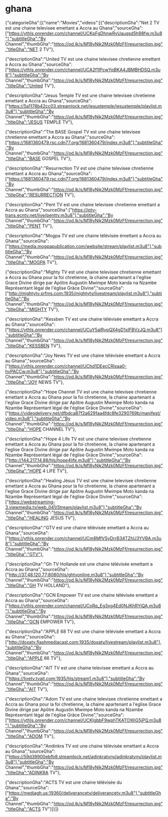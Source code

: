 # ghana
{"categorieGha":[{"name":"Movies","videos":[{"descriptionGha":"Net 2 TV est une chaine televisee emettant a Accra au Ghana","sourceGha":["https://ythls.onrender.com/channel/UCKpFgDhnwRvUauqsd5h98fw.m3u8"],"subtitleGha":"By Channel","thumbGha":"https://od.lk/s/M18yNjk2Mzk0MzFf/resurrection.jpg","titleGha":"NET 2 TV"},

{"descriptionGha":"United TV est une chaine televisee chretienne emettant a Accra au Ghana","sourceGha":["https://ythls.onrender.com/channel/UCA2f1lPcwYpBKA4JBMBHDSQ.m3u8"],"subtitleGha":"By Channel","thumbGha":"https://od.lk/s/M18yNjk2Mzk0MzFf/resurrection.jpg","titleGha":"United TV"},

{"descriptionGha":"Jesus Temple TV est une chaine televisee chretienne emettant a Accra au Ghana","sourceGha":["https://5a1178b42cc03.streamlock.net/jesustemple/jesustemple/playlist.m3u8"],"subtitleGha":"By Channel","thumbGha":"https://od.lk/s/M18yNjk2Mzk0MzFf/resurrection.jpg","titleGha":"JESUS TEMPLE TV"},

{"descriptionGha":"The BASE Gospel TV est une chaine televisee chretienne emettant a Accra au Ghana","sourceGha":["https://1681360479.rsc.cdn77.org/1681360479/index.m3u8"],"subtitleGha":"By Channel","thumbGha":"https://od.lk/s/M18yNjk2Mzk0MzFf/resurrection.jpg","titleGha":"BASE GOSPEL TV"},

{"descriptionGha":"Resurrection TV est une chaine televisee chretienne emettant a Accra au Ghana","sourceGha":["https://1681360479.rsc.cdn77.org/1681360479/index.m3u8"],"subtitleGha":"By Channel","thumbGha":"https://od.lk/s/M18yNjk2Mzk0MzFf/resurrection.jpg","titleGha":"RESURRECTION TV"},

{"descriptionGha":"Pent TV est une chaine televisee chretienne emettant a Accra au Ghana","sourceGha":["https://iptv-trans.ecntv.net/live/penttv.m3u8"],"subtitleGha":"By Channel","thumbGha":"https://od.lk/s/M18yNjk2Mzk0MzFf/resurrection.jpg","titleGha":"PENT TV"},

{"descriptionGha":"Mogpa TV est une chaine télévisée émettant a Accra au Ghana","sourceGha":["https://media.mogpapublication.com/website/stream/playlist.m3u8"],"subtitleGha":"By Channel","thumbGha":"https://od.lk/s/M18yNjk2Mzk0MzFf/resurrection.jpg","titleGha":"MOGPA TV"},

{"descriptionGha":"Mighty TV est une chaine televisee chretienne emettant a Accra au Ghana pour la foi chretienne, la chaine apartenant a l'eglise Grace Divine dirige par Apôtre Augustin Mwimpe Moto kanda na Nzambe Représentant légal de l'église Grâce Divine","sourceGha":["http://mightytv.srfms.com:1935/mightytv/livestream/playlist.m3u8"],"subtitleGha":"By Channel","thumbGha":"https://od.lk/s/M18yNjk2Mzk0MzFf/resurrection.jpg","titleGha":"MIGHTY TV"},

{"descriptionGha":"Kessben TV est une chaine télévisée emettant a Accra au Ghana","sourceGha":["https://ythls.onrender.com/channel/UCuY5alRypQX4gD1xlFBVzJQ.m3u8"],"subtitleGha":"By Channel","thumbGha":"https://od.lk/s/M18yNjk2Mzk0MzFf/resurrection.jpg","titleGha":"KESSBEN TV"},

{"descriptionGha":"Joy News TV est une chaine télévisée emettant a Accra au Ghana","sourceGha":["https://ythls.onrender.com/channel/UChd1DEecCRlxaa0-hvPACCw.m3u8"],"subtitleGha":"By Channel","thumbGha":"https://od.lk/s/M18yNjk2Mzk0MzFf/resurrection.jpg","titleGha":"JOY NEWS TV"},

{"descriptionGha":"Hope Channel TV est une chaine televisee chretienne emettant a Accra au Ghana pour la foi chretienne, la chaine apartenant a l'eglise Grace Divine dirige par Apôtre Augustin Mwimpe Moto kanda na Nzambe Représentant légal de l'église Grâce Divine","sourceGha":["https://videodelivery.net/dfbdca87f2a6291aa4fdc8fe3290769b/manifest/video.m3u8"],"subtitleGha":"By Channel","thumbGha":"https://od.lk/s/M18yNjk2Mzk0MzFf/resurrection.jpg","titleGha":"HOPE CHANNEL TV"},

{"descriptionGha":"Hope 4 Life TV est une chaine televisee chretienne emettant a Accra au Ghana pour la foi chretienne, la chaine apartenant a l'eglise Grace Divine dirige par Apôtre Augustin Mwimpe Moto kanda na Nzambe Représentant légal de l'église Grâce Divine","sourceGha":["http://144.217.14.88/hls/hope4life.m3u8"],"subtitleGha":"By Channel","thumbGha":"https://od.lk/s/M18yNjk2Mzk0MzFf/resurrection.jpg","titleGha":"HOPE 4 LIFE TV"},

{"descriptionGha":"Healing Jésus TV est une chaine televisee chretienne emettant a Accra au Ghana pour la foi chretienne, la chaine apartenant a l'eglise Grace Divine dirige par Apôtre Augustin Mwimpe Moto kanda na Nzambe Représentant légal de l'église Grâce Divine","sourceGha":["https://webstreaming-3.viewmedia.tv/web_041/Stream/playlist.m3u8"],"subtitleGha":"By Channel","thumbGha":"https://od.lk/s/M18yNjk2Mzk0MzFf/resurrection.jpg","titleGha":"HEALING JESUS TV"},

{"descriptionGha":"GTV est une chaine télévisée emettant a Accra au Ghana","sourceGha":["https://ythls.onrender.com/channel/UCm8MfVSyDrrB34TZhU3YVBA.m3u8"],"subtitleGha":"By Channel","thumbGha":"https://od.lk/s/M18yNjk2Mzk0MzFf/resurrection.jpg","titleGha":"GTV"},

{"descriptionGha":"Gh TV Hollande est une chaine télévisée emettant a Accra au Ghana","sourceGha":["http://37.48.120.77:8080/hls/ghtvonline.m3u8"],"subtitleGha":"By Channel","thumbGha":"https://od.lk/s/M18yNjk2Mzk0MzFf/resurrection.jpg","titleGha":"GH TV HOLLAND"},

{"descriptionGha":"GCN Empower TV est une chaine télévisée emettant a Accra au Ghana","sourceGha":["https://ythls.onrender.com/channel/UCoRq_Eg3xg4Ed0NJKhRYiQA.m3u8"],"subtitleGha":"By Channel","thumbGha":"https://od.lk/s/M18yNjk2Mzk0MzFf/resurrection.jpg","titleGha":"GCN EMPOWER TV"},

{"descriptionGha":"APPLE 68 TV est une chaine télévisée emettant a Accra au Ghana","sourceGha":["http://doxatv.flashmediacast.com:1935/doxatv/livestream/playlist.m3u8"],"subtitleGha":"By Channel","thumbGha":"https://od.lk/s/M18yNjk2Mzk0MzFf/resurrection.jpg","titleGha":"APPLE 66 TV"},

{"descriptionGha":"AIT TV est une chaine televisee emettant a Accra au Ghana","sourceGha":["https://livetv.tvait.com:1935/hls/stream1.m3u8"],"subtitleGha":"By Channel","thumbGha":"https://od.lk/s/M18yNjk2Mzk0MzFf/resurrection.jpg","titleGha":"AIT TV"},

{"descriptionGha":"Adom TV est une chaine televisee chretienne emettant a Accra au Ghana pour la foi chretienne, la chaine apartenant a l'eglise Grace Divine dirige par Apôtre Augustin Mwimpe Moto kanda na Nzambe Représentant légal de l'église Grâce Divine","sourceGha":["https://ythls.onrender.com/channel/UCKlgbbF9wphTKATOWiG5jPQ.m3u8"],"subtitleGha":"By Channel","thumbGha":"https://od.lk/s/M18yNjk2Mzk0MzFf/resurrection.jpg","titleGha":"ADOM TV"},

{"descriptionGha":"Andinkra TV est une chaine télévisée emettant a Accra au Ghana","sourceGha":["https://59d39900ebfb8.streamlock.net/adinkratvny/adinkratvny/playlist.m3u8"],"subtitleGha":"By Channel","thumbGha":"https://od.lk/s/M18yNjk2Mzk0MzFf/resurrection.jpg","titleGha":"ADINKRA TV"},

{"descriptionGha":"ACTS TV est une chaine télévisée du Ghana","sourceGha":["https://mediagh.us:19360/deliverancetv/deliverancetv.m3u8"],"subtitleGha":"By Channel","thumbGha":"https://od.lk/s/M18yNjk2Mzk0MzFf/resurrection.jpg","titleGha":"ACTS TV"}]}]}

